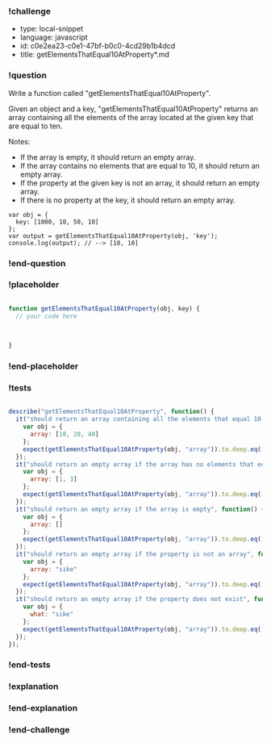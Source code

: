 ### !challenge

* type: local-snippet
* language: javascript
* id: c0e2ea23-c0e1-47bf-b0c0-4cd29b1b4dcd
* title: getElementsThatEqual10AtProperty*.md

### !question

Write a function called "getElementsThatEqual10AtProperty".

Given an object and a key, "getElementsThatEqual10AtProperty" returns an array containing all the elements of the array located at the given key that are equal to ten.

Notes:
* If the array is empty, it should return an empty array.
* If the array contains no elements that are equal to 10, it should return an empty array.
* If the property at the given key is not an array, it should return an empty array.
* If there is no property at the key, it should return an empty array.

```
var obj = {
  key: [1000, 10, 50, 10]
};
var output = getElementsThatEqual10AtProperty(obj, 'key');
console.log(output); // --> [10, 10]
```

### !end-question

### !placeholder

```js

function getElementsThatEqual10AtProperty(obj, key) {
  // your code here
   

   
}
```

### !end-placeholder

### !tests

```js

describe("getElementsThatEqual10AtProperty", function() {
  it("should return an array containing all the elements that equal 10 in the array located at key", function() {
    var obj = {
      array: [10, 20, 40]
    };
    expect(getElementsThatEqual10AtProperty(obj, "array")).to.deep.eq([10]);
  });
  it("should return an empty array if the array has no elements that equal 10", function() {
    var obj = {
      array: [1, 3]
    };
    expect(getElementsThatEqual10AtProperty(obj, "array")).to.deep.eq([]);
  });
  it("should return an empty array if the array is empty", function() {
    var obj = {
      array: []
    };
    expect(getElementsThatEqual10AtProperty(obj, "array")).to.deep.eq([]);
  });
  it("should return an empty array if the property is not an array", function() {
    var obj = {
      array: "sike"
    };
    expect(getElementsThatEqual10AtProperty(obj, "array")).to.deep.eq([]);
  });
  it("should return an empty array if the property does not exist", function() {
    var obj = {
      what: "sike"
    };
    expect(getElementsThatEqual10AtProperty(obj, "array")).to.deep.eq([]);
  });
});

```

### !end-tests

### !explanation

### !end-explanation

### !end-challenge
